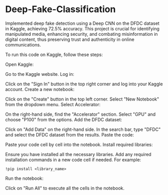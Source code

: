 # Deep-Fake-Classification
Implemented deep fake detection using a Deep CNN on the DFDC dataset in Kaggle, achieving 72.5% accuracy. This project is crucial for identifying manipulated media, enhancing security, and combating misinformation in digital content, thus preserving trust and authenticity in online communications.

To run this code on Kaggle, follow these steps:

Open Kaggle:

Go to the Kaggle website.
Log in:

Click on the "Sign In" button in the top right corner and log into your Kaggle account.
Create a new notebook:

Click on the "Create" button in the top left corner.
Select "New Notebook" from the dropdown menu.
Select Accelerator:

On the right-hand side, find the "Accelerator" section.
Select "GPU" and choose "P100" from the options.
Add the DFDC dataset:

Click on "Add Data" on the right-hand side.
In the search bar, type "DFDC" and select the DFDC dataset from the results.
Paste the code:

Paste your code cell by cell into the notebook.
Install required libraries:

Ensure you have installed all the necessary libraries. Add any required installation commands in a new code cell if needed. For example:
```
!pip install <library_name>
```
Run the notebook:

Click on "Run All" to execute all the cells in the notebook.

